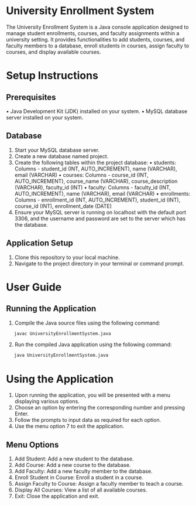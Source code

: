 
# University Enrollment System

The University Enrollment System is a Java console application designed to manage student enrollments, courses, and faculty assignments within a university setting. It provides functionalities to add students, courses, and faculty members to a database, enroll students in courses, assign faculty to courses, and display available courses.

# Setup Instructions

## Prerequisites
  • Java Development Kit (JDK) installed on your system.
  • MySQL database server installed on your system.

 ## Database 
  1. Start your MySQL database server.
  2. Create a new database named project.
  3. Create the following tables within the project database:
    • students: Columns - student_id (INT, AUTO_INCREMENT), name (VARCHAR), email (VARCHAR)
    • courses: Columns - course_id (INT, AUTO_INCREMENT), course_name (VARCHAR), course_description (VARCHAR), faculty_id (INT)
    • faculty: Columns - faculty_id (INT, AUTO_INCREMENT), name (VARCHAR), email (VARCHAR)
    •  enrollments: Columns - enrollment_id (INT, AUTO_INCREMENT), student_id (INT), course_id (INT), enrollment_date (DATE)
  4. Ensure your MySQL server is running on localhost with the default port 3306, and the username and password are set to the server which has the database.
## Application Setup
  1. Clone this repository to your local machine.
  2. Navigate to the project directory in your terminal or command prompt.
    



# User Guide

## Running the Application
  1. Compile the Java source files using the following command:
```bash
   javac UniversityEnrollmentSystem.java
   ```
  2. Run the compiled Java application using the following command:
```bash
   java UniversityEnrollmentSystem.java
   ```
  
    
# Using the Application
 1. Upon running the application, you will be presented with a menu displaying various options.
  2. Choose an option by entering the corresponding number and pressing Enter.
  3. Follow the prompts to input data as required for each option.
  4. Use the menu option 7 to exit the application.

## Menu Options
  1. Add Student: Add a new student to the database.
  2. Add Course: Add a new course to the database.
  3. Add Faculty: Add a new faculty member to the database.
  4. Enroll Student in Course: Enroll a student in a course.
  5. Assign Faculty to Course: Assign a faculty member to teach a course.
  6. Display All Courses: View a list of all available courses.
  7. Exit: Close the application and exit.
